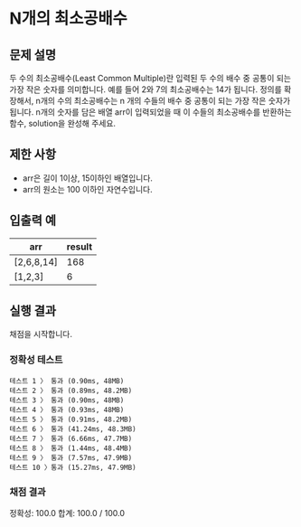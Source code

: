 # N개의 최소공배수

## 문제 설명
두 수의 최소공배수(Least Common Multiple)란 입력된 두 수의 배수 중 공통이 되는 가장 작은 숫자를 의미합니다. 예를 들어 2와 7의 최소공배수는 14가 됩니다. 정의를 확장해서, n개의 수의 최소공배수는 n 개의 수들의 배수 중 공통이 되는 가장 작은 숫자가 됩니다. n개의 숫자를 담은 배열 arr이 입력되었을 때 이 수들의 최소공배수를 반환하는 함수, solution을 완성해 주세요.

## 제한 사항
* arr은 길이 1이상, 15이하인 배열입니다.
* arr의 원소는 100 이하인 자연수입니다.

## 입출력 예
| arr |	result |
| --- | ------ |
| [2,6,8,14] | 168 |
| [1,2,3] | 6 |

## 실행 결과
채점을 시작합니다.
###  정확성  테스트
```
테스트 1 〉	통과 (0.90ms, 48MB)
테스트 2 〉	통과 (0.89ms, 48.2MB)
테스트 3 〉	통과 (0.90ms, 48MB)
테스트 4 〉	통과 (0.93ms, 48MB)
테스트 5 〉	통과 (0.91ms, 48.2MB)
테스트 6 〉	통과 (41.24ms, 48.3MB)
테스트 7 〉	통과 (6.66ms, 47.7MB)
테스트 8 〉	통과 (1.44ms, 48.4MB)
테스트 9 〉	통과 (7.57ms, 47.9MB)
테스트 10 〉통과 (15.27ms, 47.9MB)
```
### 채점 결과
정확성: 100.0
합계: 100.0 / 100.0